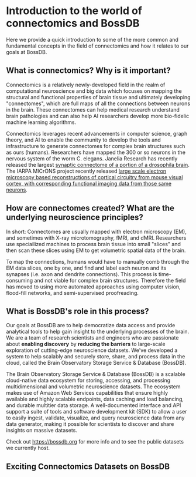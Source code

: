 # Introduction to the world of connectomics and BossDB

Here we provide a quick introduction to some of the more common and fundamental concepts in the field of connectomics and how it relates to our goals at BossDB. 


## What is connectomics? Why is it important?


Connectomics is a relatively newly-developed field in the realm of computational neuroscience and big data which focuses on mapping the structural and functional properties of brain tissue and ultimately developing "connectomes", which are full maps of all the connections between neurons in the brain. These connectomes can help medical research understand brain pathologies and can also help AI researchers develop more bio-fidelic machine learning algorithms. 

Connectomics leverages recent advancements in computer science, graph theory, and AI to enable the community to develop the tools and infrastructure to generate connectomes for complex brain structures such as ours (humans). Researchers have mapped the 300 or so neurons in the nervous system of the worm C. elegans. Janelia Research has recently released the largest [synaptic connectome of a portion of a drosophila brain](https://www.janelia.org/project-team/flyem/hemibrain). The IARPA MICrONS project recently released [large scale electron microscopy based reconstructions of cortical circuitry from mouse visual cortex, with corresponding functional imaging data from those same neurons](https://bossdb.org/project/microns-minnie).

## How are connectomes created? What are the underlying neuroscience principles?

In short: Connectomes are usually mapped with electron microscopy (EM), and sometimes with X-ray microtomography, fMRI, and dMRI. Researchers use speciailized machines to process brain tissue into small "slices" and then scan these slices using EM to get volumetric spatial data of the brain. 

To map the connections, humans would have to manually comb through the EM data slices, one by one, and find and label each neuron and its synapses (i.e. axon and dendrite connections). This process is time-consuming and not viable for complex brain structures. Therefore the field has moved to using more automated approaches using computer vision, flood-fill networks, and semi-supervised proofreading. 

## What is BossDB's role in this process?

Our goals at BossDB are to help democratize data access and provide analytical tools to help gain insight to the underlying processes of the brain. We are a team of research scientists and engineers who are passionate about **enabling discovery** by **reducing the barriers** to large-scale exploration of cutting-edge neuroscience datasets. We've developed a system to help scalably and securely store, share, and process data in the cloud, called the Brain Observatory Storage Service & Database (BossDB).

The Brain Observatory Storage Service & Database (BossDB) is a scalable cloud-native data ecosystem for storing, accessing, and processing multidimensional and volumetric neuroscience datasets. The ecosystem makes use of Amazon Web Services capabilities that ensure highly available and highly scalable endpoints, data caching and load balancing, and durable multitier data storage. A well-documented interface and API support a suite of tools and software development kit (SDK) to allow a user to easily ingest, validate, visualize, and query neuroscience data from any data generator, making it possible for scientists to discover and share insights on massive datasets. 

Check out https://bossdb.org for more info and to see the public datasets we currently host.

## Exciting Connectomics Datasets on BossDB

